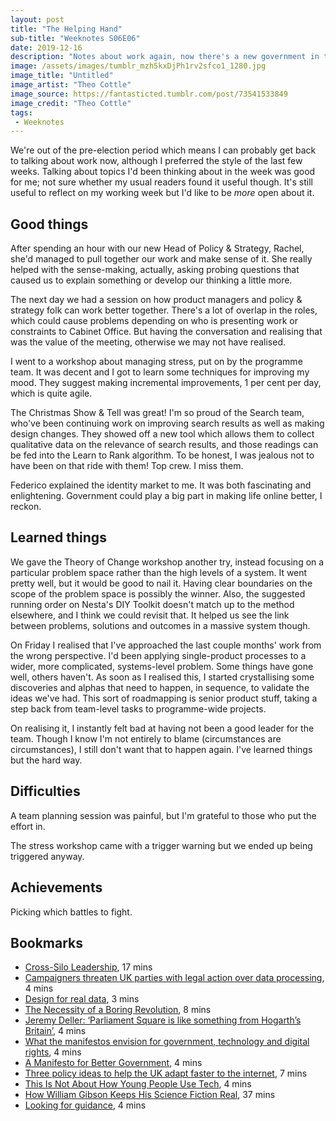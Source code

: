 ```yaml
---
layout: post
title: "The Helping Hand"
sub-title: "Weeknotes S06E06"
date: 2019-12-16
description: "Notes about work again, now there's a new government in town."
image: /assets/images/tumblr_mzh5kxDjPh1rv2sfco1_1280.jpg
image_title: "Untitled"
image_artist: "Theo Cottle"
image_source: https://fantasticted.tumblr.com/post/73541533849
image_credit: "Theo Cottle"
tags:
 - Weeknotes
---
```


We're out of the pre-election period which means I can probably get back to talking about work now, although I preferred the style of the last few weeks. Talking about topics I'd been thinking about in the week was good for me; not sure whether my usual readers found it useful though. It's still useful to reflect on my working week but I'd like to be _more_ open about it. 

## Good things

After spending an hour with our new Head of Policy & Strategy, Rachel, she'd managed to pull together our work and make sense of it. She really helped with the sense-making, actually, asking probing questions that caused us to explain something or develop our thinking a little more. 

The next day we had a session on how product managers and policy & strategy folk can work better together. There's a lot of overlap in the roles, which could cause problems depending on who is presenting work or constraints to Cabinet Office. But having the conversation and realising that was the value of the meeting, otherwise we may not have realised.

I went to a workshop about managing stress, put on by the programme team. It was decent and I got to learn some techniques for improving my mood. They suggest making incremental improvements, 1 per cent per day, which is quite agile. 

The Christmas Show & Tell was great! I'm so proud of the Search team, who've been continuing work on improving search results as well as making design changes. They showed off a new tool which allows them to collect qualitative data on the relevance of search results, and those readings can be fed into the Learn to Rank algorithm. To be honest, I was jealous not to have been on that ride with them! Top crew. I miss them.

Federico explained the identity market to me. It was both fascinating and enlightening. Government could play a big part in making life online better, I reckon. 

## Learned things

We gave the Theory of Change workshop another try, instead focusing on a particular problem space rather than the high levels of a system. It went pretty well, but it would be good to nail it. Having clear boundaries on the scope of the problem space is possibly the winner. Also, the suggested running order on Nesta's DIY Toolkit doesn't match up to the method elsewhere, and I think we could revisit that. It helped us see the link between problems, solutions and outcomes in a massive system though.

On Friday I realised that I've approached the last couple months' work from the wrong perspective. I'd been applying single-product processes to a wider, more complicated, systems-level problem. Some things have gone well, others haven't. As soon as I realised this, I started crystallising some discoveries and alphas that need to happen, in sequence, to validate the ideas we've had. This sort of roadmapping is senior product stuff, taking a step back from team-level tasks to programme-wide projects. 

On realising it, I instantly felt bad at having not been a good leader for the team. Though I know I'm not entirely to blame (circumstances are circumstances), I still don't want that to happen again. I've learned things but the hard way.

## Difficulties

A team planning session was painful, but I'm grateful to those who put the effort in.

The stress workshop came with a trigger warning but we ended up being triggered anyway.

## Achievements

Picking which battles to fight.

## Bookmarks

- [Cross-Silo Leadership](https://hbr.org/2019/05/cross-silo-leadership), 17 mins
- [Campaigners threaten UK parties with legal action over data processing](https://www.theguardian.com/politics/2019/dec/09/campaigners-threaten-uk-parties-with-legal-action-over-data-processing), 4 mins
- [Design for real data](https://grillopress.github.io/2019/12/05/design-for-real-data.html), 3 mins
- [The Necessity of a Boring Revolution](https://provocations.darkmatterlabs.org/the-necessity-of-a-boring-revolution-a71b1ae6f956), 8 mins
- [Jeremy Deller: ‘Parliament Square is like something from Hogarth’s Britain’](https://www.theguardian.com/artanddesign/2019/dec/01/jeremy-deller-parliament-square-like-something-from-hogarths-britain), 4 mins
- [What the manifestos envision for government, technology and digital rights](https://www.kcl.ac.uk/news/what-the-manifestos-envision-for-government-technology-and-digital-rights), 4 mins
- [A Manifesto for Better Government](https://medium.com/centre-for-public-impact/a-manifesto-for-better-government-8121132f45ef), 4 mins
- [Three policy ideas to help the UK adapt faster to the internet](https://medium.com/@peterkwells/three-policy-ideas-to-help-the-uk-adapt-faster-to-the-internet-c1192fc5f605), 7 mins
- [This Is Not About How Young People Use Tech](https://www.nytimes.com/2019/12/11/technology/personaltech/internet-culture.html), 4 mins
- [How William Gibson Keeps His Science Fiction Real](https://www.newyorker.com/magazine/2019/12/16/how-william-gibson-keeps-his-science-fiction-real), 37 mins
- [Looking for guidance](https://www.publicstrategist.com/2015/03/looking-for-guidance/), 4 mins